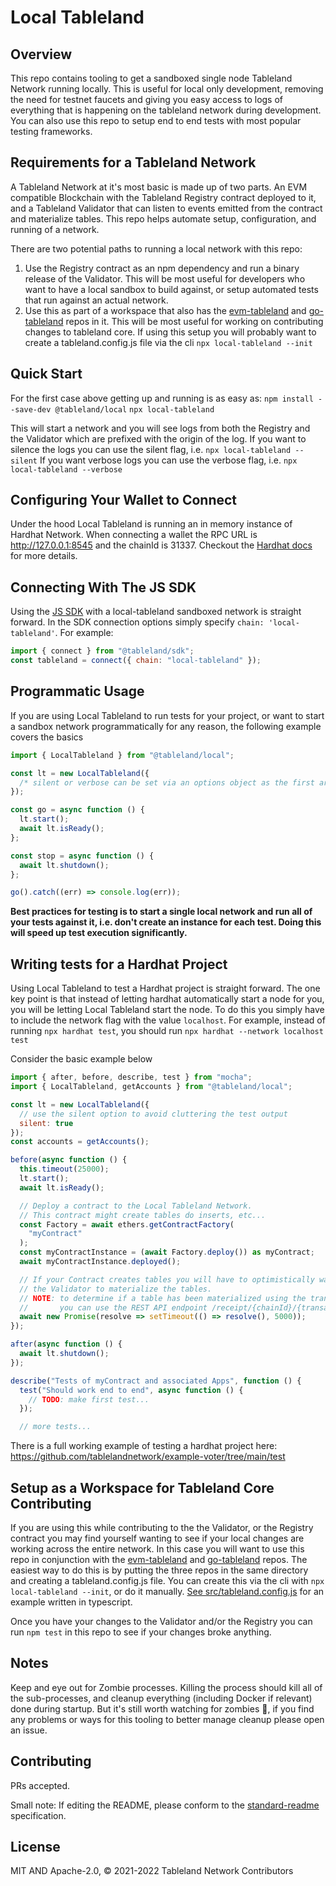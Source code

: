 # Local Tableland

## Overview

This repo contains tooling to get a sandboxed single node Tableland Network running locally. This is useful for local only development, removing the need for testnet faucets and giving you easy access to logs of everything that is happening on the tableland network during development. You can also use this repo to setup end to end tests with most popular testing frameworks.

## Requirements for a Tableland Network

A Tableland Network at it's most basic is made up of two parts. An EVM compatible Blockchain with the Tableland Registry contract deployed to it, and a Tableland Validator that can listen to events emitted from the contract and materialize tables.
This repo helps automate setup, configuration, and running of a network.

There are two potential paths to running a local network with this repo:

1. Use the Registry contract as an npm dependency and run a binary release of the Validator. This will be most useful for developers who want to have a local sandbox to build against, or setup automated tests that run against an actual network.
2. Use this as part of a workspace that also has the [evm-tableland](https://github.com/tablelandnetwork/evm-tableland) and [go-tableland](https://github.com/tablelandnetwork/go-tableland) repos in it. This will be most useful for working on contributing changes to tableland core. If using this setup you will probably want to create a tableland.config.js file via the cli `npx local-tableland --init`

## Quick Start

For the first case above getting up and running is as easy as:
`npm install --save-dev @tableland/local`
`npx local-tableland`

This will start a network and you will see logs from both the Registry and the Validator which are prefixed with the origin of the log.
If you want to silence the logs you can use the silent flag, i.e. `npx local-tableland --silent`
If you want verbose logs you can use the verbose flag, i.e. `npx local-tableland --verbose`

## Configuring Your Wallet to Connect

Under the hood Local Tableland is running an in memory instance of Hardhat Network. When connecting a wallet the RPC URL is http://127.0.0.1:8545 and the chainId is 31337. Checkout the [Hardhat docs](https://hardhat.org/hardhat-runner/docs/getting-started#connecting-a-wallet-or-dapp-to-hardhat-network) for more details.

## Connecting With The JS SDK

Using the [JS SDK](https://github.com/tablelandnetwork/js-tableland) with a local-tableland sandboxed network is straight forward. In the SDK connection options simply specify `chain: 'local-tableland'`.
For example:

```js
import { connect } from "@tableland/sdk";
const tableland = connect({ chain: "local-tableland" });
```

## Programmatic Usage

If you are using Local Tableland to run tests for your project, or want to start a sandbox network programmatically for any reason, the following example covers the basics

```js
import { LocalTableland } from "@tableland/local";

const lt = new LocalTableland({
  /* silent or verbose can be set via an options object as the first arg */
});

const go = async function () {
  lt.start();
  await lt.isReady();
};

const stop = async function () {
  await lt.shutdown();
};

go().catch((err) => console.log(err));
```

**Best practices for testing is to start a single local network and run all of your tests against it, i.e. don't create an instance for each test. Doing this will speed up test execution significantly.**

## Writing tests for a Hardhat Project

Using Local Tableland to test a Hardhat project is straight forward. The one key point is that instead of letting hardhat automatically start a node for you, you will be letting Local Tableland start the node. To do this you simply have to include the network flag with the value `localhost`. For example, instead of running `npx hardhat test`, you should run `npx hardhat --network localhost test`

Consider the basic example below

```js
import { after, before, describe, test } from "mocha";
import { LocalTableland, getAccounts } from "@tableland/local";

const lt = new LocalTableland({
  // use the silent option to avoid cluttering the test output
  silent: true
});
const accounts = getAccounts();

before(async function () {
  this.timeout(25000);
  lt.start();
  await lt.isReady();

  // Deploy a contract to the Local Tableland Network.
  // This contract might create tables do inserts, etc...
  const Factory = await ethers.getContractFactory(
    "myContract"
  );
  const myContractInstance = (await Factory.deploy()) as myContract;
  await myContractInstance.deployed();

  // If your Contract creates tables you will have to optimistically wait to allow
  // the Validator to materialize the tables.
  // NOTE: to determine if a table has been materialized using the transaction hash
  //       you can use the REST API endpoint /receipt/{chainId}/{transactionHash}
  await new Promise(resolve => setTimeout(() => resolve(), 5000));
});

after(async function () {
  await lt.shutdown();
});

describe("Tests of myContract and associated Apps", function () {
  test("Should work end to end", async function () {
    // TODO: make first test...
  });

  // more tests...
```

There is a full working example of testing a hardhat project here: https://github.com/tablelandnetwork/example-voter/tree/main/test

## Setup as a Workspace for Tableland Core Contributing

If you are using this while contributing to the the Validator, or the Registry contract you may find yourself wanting to see if your local changes are working across the entire network. In this case you will want to use this repo in conjunction with the [evm-tableland](https://github.com/tablelandnetwork/evm-tableland) and [go-tableland](https://github.com/tablelandnetwork/go-tableland) repos.
The easiest way to do this is by putting the three repos in the same directory and creating a tableland.config.js file. You can create this via the cli with `npx local-tableland --init`, or do it manually. [See src/tableland.config.js](https://github.com/tablelandnetwork/local-tableland/blob/main/src/tableland.config.example.ts) for an example written in typescript.

Once you have your changes to the Validator and/or the Registry you can run `npm test` in this repo to see if your changes broke anything.

## Notes

Keep and eye out for Zombie processes. Killing the process should kill all of the sub-processes, and cleanup everything (including Docker if relevant) done during startup. But it's still worth watching for zombies 🧟, if you find any problems or ways for this tooling to better manage cleanup please open an issue.

## Contributing

PRs accepted.

Small note: If editing the README, please conform to the
[standard-readme](https://github.com/RichardLitt/standard-readme) specification.

## License

MIT AND Apache-2.0, © 2021-2022 Tableland Network Contributors
